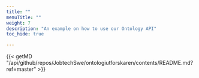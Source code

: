 ```yaml
---
title: ""
menuTitle: ""
weight: 7
description: "An example on how to use our Ontology API"
toc_hide: true

---
```

{{< getMD "/api/github/repos/JobtechSwe/ontologiutforskaren/contents/README.md?ref=master" >}}